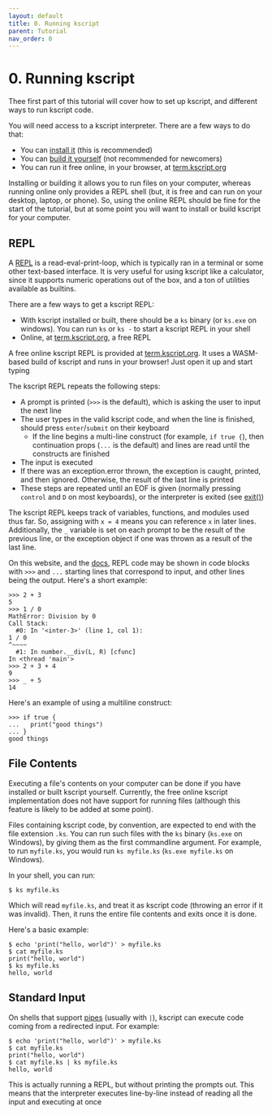```yaml
---
layout: default
title: 0. Running kscript
parent: Tutorial
nav_order: 0
---
```


# 0. Running kscript


Thee first part of this tutorial will cover how to set up kscript, and different ways to run kscript code.

You will need access to a kscript interpreter. There are a few ways to do that:

  * You can [install it](/install) (this is recommended)
  * You can [build it yourself](/build) (not recommended for newcomers)
  * You can run it free online, in your browser, at [term.kscript.org](https://term.kscript.org)

Installing or building it allows you to run files on your computer, whereas running online only provides a REPL shell (but, it is free and can run on your desktop, laptop, or phone). So, using the online REPL should be fine for the start of the tutorial, but at some point you will want to install or build kscript for your computer.

## REPL

A [REPL](https://en.wikipedia.org/wiki/Read%E2%80%93eval%E2%80%93print_loop) is a read-eval-print-loop, which is typically ran in a terminal or some other text-based interface. It is very useful for using kscript like a calculator, since it supports numeric operations out of the box, and a ton of utilities available as builtins.

There are a few ways to get a kscript REPL:
  
  * With kscript installed or built, there should be a `ks` binary (or `ks.exe` on windows). You can run `ks` or `ks -` to start a kscript REPL in your shell
  * Online, at [term.kscript.org](https//term.kscript.org), a free REPL 

A free online kscript REPL is provided at [term.kscript.org](//term.kscript.org). It uses a WASM-based build of kscript and runs in your browser! Just open it up and start typing



The kscript REPL repeats the following steps:

  * A prompt is printed (`>>>` is the default), which is asking the user to input the next line
  * The user types in the valid kscript code, and when the line is finished, should press `enter`/`submit` on their keyboard
    * If the line begins a multi-line construct (for example, `if true {`), then continuation props (`...` is the default) and lines are read until the constructs are finished
  * The input is executed
  * If there was an exception.error thrown, the exception is caught, printed, and then ignored. Otherwise, the result of the last line is printed
  * These steps are repeated until an EOF is given (normally pressing `control` and `D` on most keyboards), or the interpreter is exited (see [exit()](//docs.kscript.org/#exit))

The kscript REPL keeps track of variables, functions, and modules used thus far. So, assigning with `x = 4` means you can reference `x` in later lines. Additionally, the `_` variable is set on each prompt to be the result of the previous line, or the exception object if one was thrown as a result of the last line.

On this website, and the [docs](https://docs.kscript.org), REPL code may be shown in code blocks with `>>>` and `...` starting lines that correspond to input, and other lines being the output. Here's a short example:

```ks
>>> 2 + 3
5
>>> 1 / 0
MathError: Division by 0
Call Stack:
  #0: In '<inter-3>' (line 1, col 1):
1 / 0
^~~~~
  #1: In number.__div(L, R) [cfunc]
In <thread 'main'>
>>> 2 + 3 + 4
9
>>> _ + 5
14
```


Here's an example of using a multiline construct:

```ks
>>> if true {
...   print("good things")
... }
good things
```

## File Contents

Executing a file's contents on your computer can be done if you have installed or built kscript yourself. Currently, the free online kscript implementation does not have support for running files (although this feature is likely to be added at some point).

Files containing kscript code, by convention, are expected to end with the file extension `.ks`. You can run such files with the `ks` binary (`ks.exe` on Windows), by giving them as the first commandline argument. For example, to run `myfile.ks`, you would run `ks myfile.ks` (`ks.exe myfile.ks` on Windows).

In your shell, you can run:

```shell
$ ks myfile.ks
```

Which will read `myfile.ks`, and treat it as kscript code (throwing an error if it was invalid). Then, it runs the entire file contents and exits once it is done.

Here's a basic example:

```shell
$ echo 'print("hello, world")' > myfile.ks
$ cat myfile.ks
print("hello, world")
$ ks myfile.ks
hello, world
```

## Standard Input

On shells that support [pipes](https://en.wikipedia.org/wiki/Pipeline_(Unix)) (usually with `|`), kscript can execute code coming from a redirected input. For example:

```shell
$ echo 'print("hello, world")' > myfile.ks
$ cat myfile.ks
print("hello, world")
$ cat myfile.ks | ks myfile.ks
hello, world
```

This is actually running a REPL, but without printing the prompts out. This means that the interpreter executes line-by-line instead of reading all the input and executing at once

